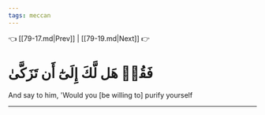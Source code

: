 ```yaml
---
tags: meccan
---
```


👈 [[79-17.md|Prev]] | [[79-19.md|Next]] 👉

# فَقُلۡ هَل لَّكَ إِلَىٰٓ أَن تَزَكَّىٰ

And say to him, 'Would you [be willing to] purify yourself

---

